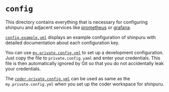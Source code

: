 # `config`

This directory contains everything that is necessary for configuring shinpuru and adjacent services like [prometheus](prometheus/) or [grafana](grafana/).

[`config.example.yml`](config.example.yml) displays an example configuration of shinpuru with detailed documentation about each configuration key.

You can use [`my.private.config.yml`](my.private.config.yml) to set up a development configuration. Just copy the file to `private.config.yaml` and enter your credentials. This file is then automatically ignored by Git so that you do not accidentally leak your credentials.

The [`coder.private.config.yml`](coder.private.config.yml) can be used as same as the `my.private.config.yml` when you set up the coder workspace for shinpuru.